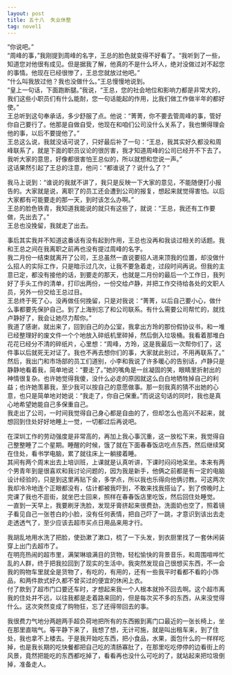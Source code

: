 ```yaml
---
layout: post
title: 五十八  失业休整
tag: novel1
---
```


“你说吧。”<br />
“周峰的事，”我刚提到周峰的名字，王总的脸色就变得不好看了。“我听到了一些，知道您对他很有成见。但是据我了解，他真的不是什么坏人，绝对没做过对不起您的事情。他现在已经很惨了，王总您就放过他吧。”<br />
“什么叫我放过他？我也没做什么。”王总慢慢地说到。<br />
“皇上一句话，下面跑断腿。”我说，“王总，您的社会地位和影响力都是非常大的，我们这些小职员们有什么能耐，您一句话能起的作用，比我们做工作做半年的都好使。”<br />
王总听到这句奉承话，多少舒服了点。他说：“菁菁，你不要去管周峰的事，管好你自己要行了。他那是自做自受，他现在和咱们公司没什么关系了，我也懒得理会他的事，以后不要提他了。”<br />
王总这么说，我就没话可说了，只好最后补了一句：“王总，我其实好久都没和周峰联系了，就是下面的职员议论的很厉害，我才知道周峰的公司已经开不下去了。我听大家的意思，好像都很害怕王总似的，所以就想和您说一声。”<br />
这话果然引起了王总的注意，他问：“都谁说了？说什么了？”

我马上说到：“谁说的我就不讲了，我只是反映一下大家的意见，不能随便打小报告的。大家就是说，离职了的员工还会遭到公司的报复，想起来就觉得害怕。以后大家都有可能要走的那一天，到时该怎么办啊。”<br />
王总的脸色铁青，我知道我能说的就只有这些了，就说：“王总，我还有工作要做，先出去了。”<br />
王总也没挽留，我就走了出去。

事后其实我并不知道这番话有没有起到作用，王总也没再和我谈过相关的话题。我和王总之间在我离职之前再也没有提过周峰的名字。<br />
我二月份一结束就离开了公司，王总虽然一直说要招人进来顶我的位置，却没做什么招人的实际工作，只是暗示过几次，让我不要急着走，过段时间再说。但我的主意已定，都没有接他的话，到要走的那天，也就是二月份的最后一个工作日，我列好了手头工作的清单，打印出两份，一份交给卢静，并把工作交待给各处的文职人员，另外一份交给王总过目。<br />
王总终于死了心，没再做任何挽留，只是对我说：“菁菁，以后自己要小心，做什么事都要先保护自己。到了上海别忘了和公司联系。有什么需要公司帮忙的，就找卢静好了，我会让她尽力帮你。”<br />
我道了感谢，就出来了，回到自己的办公室，我拿出方玲的那份假协议书，和一堆已经整理好的废文件一个个地放入碎纸机里碎掉，然后倒入垃圾桶。我看着那堆白花花已经分不清的碎纸片，心里想：“周峰，方玲，这是我最后一次帮你们了，这件事以后就死无对证了。我也不再去想你们的事，大家就此别过，不用再联系了。”<br />
然后，我出门和市场部的员工们道别，小李和我说了许多暖心的告别话，卢静只是静静地看着我，简单地说：“要走了。”她的嘴角是一丝凝固的笑，眼睛里折射出的神情很复杂。也许她觉得我傻，没什么必走的原因就这么白白地牺牲掉自己的利益；也许她羡慕我，至少我可以按自己的意愿做事。那一刻我真的猜不出她的心意，也只是简单地对她说：“我走了，你自己保重。”而说这句话的同时，我也是真心地希望她能自己多保重自己。<br />
我走出了公司，一时间我觉得自己身心都是自由的了，但却怎么也高兴不起来，就想回到住处好好地睡上一觉，一切都过后再说吧。

在深圳工作的劳动强度是非常高的，再加上我心事沉重，这一放松下来，我觉得自己整整睡了二个星期。睡醒的时候，饿了就在下面春春饭店吃点东西，然后继续窝在住处，看书学电脑，累了就往床上一躺接着睡。<br />
其间有两个周末出去上培训班，上课就是认真听讲，下课时闷闷地呆坐。本来有两个男青年到是很喜欢和我讨论问题的，因为我是新手，他俩之前都是有一定的电脑设计经验的，只是到这里再贴下金，多学点，所以我也乐得向他俩讨教。可这两次我却冷冷地连个正眼都没有，估计都被我吓到，不敢来找我搭讪了。到了傍晚时上完课了我也不逛街，就坐巴士回来，照样在春春饭店里吃饭，然后回住处睡觉。<br />
一直到一天早上，我要刷牙洗脸，发现牙膏挤起来很费劲，洗面奶也空了，照着镜子看见自己一张苍白的小脸，没有任何表情，把自己吓了一跳，才意识到该出去走走透透气了，至少应该去超市买点日用品来用才行。

我胡乱地用水洗了把脸，使劲漱了漱口，梳了一下头发，到衣厨里找了一套休闲装穿上出门去超市了。<br />
在明亮热闹的超市里，满架琳琅满目的货物，轻松愉快的背景音乐，和周围喧哗忙乱的人群，终于把我拉回到了现实的生活中。我突然发现自己很想买东西，不一会我的购物车里就全是货物了，有吃的，有用的，还有一些我平时看都不看的小饰品，和两件款式好久都不曾买过的便宜的休闲上衣。<br />
付了款到了超市门口要还车时，才想起来我一个人根本就拎不回去啊。这个超市离我的住处并不远，以往我都是走着路来回的，但是每次买不多的东西，从来没觉得什么。这次突然变成了购物狂，忘了还得带回去的事。

我很费力气地分两趟两手超负荷地把所有的东西搬到离门口最近的一张长椅上，坐在那里直喘气。等平静下来了，我想了想，无计可施，就是叫出租车来，到了住处，我也拿不上楼去。于是我开始吃东西，把小食品，水果，面包什么的一样样吃掉，也是我长期的吃快餐都把自己吃的清肠寡肚了，在那里吃吃停停的边看街上的风景，竟然把能吃的东西都吃掉了，看看再也没什么可吃的了，就站起来把垃圾倒掉，准备走人。
